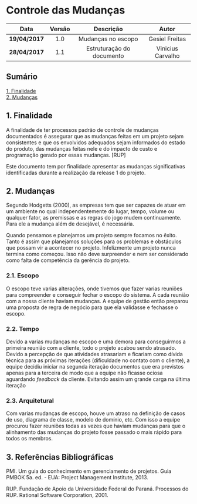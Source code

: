# Controle das Mudanças

| Data | Versão | Descrição | Autor |
|:----:|:------:|:---------:|:-----:|
|**19/04/2017**|1.0|Mudanças no escopo       |Gesiel Freitas   |
|**28/04/2017**|1.1|Estruturação do documento|Vinicius Carvalho|

## Sumário

[1. Finalidade](#1-Finalidade)   
[2. Mudanças](#2-Mudanças)

## 1. Finalidade
A finalidade de ter processos padrão de controle de mudanças documentados é assegurar que as mudanças feitas em um projeto sejam consistentes e que os envolvidos adequados sejam informados do estado do produto, das mudanças feitas nele e do impacto de custo e programação gerado por essas mudanças. [RUP]

Este documento tem por finalidade apresentar as mudanças significativas identificadas durante a realização da release 1 do projeto.

## 2. Mudanças
Segundo Hodgetts (2000), as empresas tem que ser capazes de atuar em um ambiente no qual independentemente do lugar, tempo, volume ou qualquer fator, as premissas e as regras do jogo mudem continuamente. Para ele a mudança além de desejável, é necessária.

Quando pensamos e planejamos um projeto sempre focamos no êxito. Tanto é assim que  planejamos soluções para os problemas e obstáculos que possam vir a acontecer no projeto. Infelizmente um projeto nunca termina como começou. Isso não deve surpreender e nem ser considerado como falta de competência da gerência do projeto.

### 2.1. Escopo
O escopo teve varias alterações, onde tivemos que fazer varias reuniões para compreender e conseguir fechar o escopo do sistema. A cada reunião com a nossa cliente haviam mudanças. A equipe de gestão então preparou uma proposta de regra de negócio para que ela validasse e fechasse o escopo.

### 2.2. Tempo
Devido a varias mudanças no escopo e uma demora para conseguirmos a primeira reunião com a cliente, todo o projeto acabou sendo atrasado. Devido a percepção de que atividades atrasariam e ficariam como dívida técnica para as próximas iterações (dificuldade no contato com o cliente), a equipe decidiu iniciar na segunda iteração documentos que era previstos apenas para a terceira de modo que a equipe não ficasse ociosa aguardando _feedback_ da cliente. Evitando assim um grande carga na última iteração

### 2.3. Arquitetural
Com varias mudanças de escopo, houve um atraso na definição de casos de uso, diagrama de classe, modelo de domínio, etc. Com isso a equipe procurou fazer reuniões todas as vezes que haviam mudanças para que o alinhamento das mudanças do projeto fosse passado o mais rápido para todos os membros.

## 3. Referências Bibliográficas
PMI. Um guia do conhecimento em gerenciamento de projetos. Guia PMBOK 5a. ed. - EUA: Project Management Institute, 2013.

RUP. Fundação de Apoio da Universidade Federal do Paraná. Processos do RUP. Rational Software Corporation, 2001.
